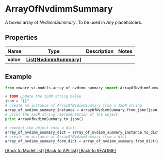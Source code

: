 # ArrayOfNvdimmSummary

A boxed array of *NvdimmSummary*. To be used in *Any* placeholders. 

## Properties
Name | Type | Description | Notes
------------ | ------------- | ------------- | -------------
**value** | [**List[NvdimmSummary]**](NvdimmSummary.md) |  | 

## Example

```python
from vmware_vi.models.array_of_nvdimm_summary import ArrayOfNvdimmSummary

# TODO update the JSON string below
json = "{}"
# create an instance of ArrayOfNvdimmSummary from a JSON string
array_of_nvdimm_summary_instance = ArrayOfNvdimmSummary.from_json(json)
# print the JSON string representation of the object
print ArrayOfNvdimmSummary.to_json()

# convert the object into a dict
array_of_nvdimm_summary_dict = array_of_nvdimm_summary_instance.to_dict()
# create an instance of ArrayOfNvdimmSummary from a dict
array_of_nvdimm_summary_form_dict = array_of_nvdimm_summary.from_dict(array_of_nvdimm_summary_dict)
```
[[Back to Model list]](../README.md#documentation-for-models) [[Back to API list]](../README.md#documentation-for-api-endpoints) [[Back to README]](../README.md)



